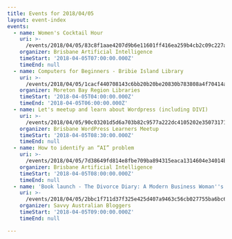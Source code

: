 ```yaml
---
title: Events for 2018/04/05
layout: event-index
events:
  - name: Women's Cocktail Hour
    uri: >-
      /events/2018/04/05/83c8f1aae4207d9b6e11601ff416ea259b4cb2c09c227a5e5062b78c53b4a8c0
    organizer: Brisbane Artificial Intelligence
    timeStart: '2018-04-05T07:00:00.000Z'
    timeEnd: null
  - name: Computers for Beginners - Bribie Island Library
    uri: >-
      /events/2018/04/05/1cacf440708143c6bb20b20be20830b783808a4f70414a8b9c93780312ab44f2
    organizer: Moreton Bay Region Libraries
    timeStart: '2018-04-05T04:00:00.000Z'
    timeEnd: '2018-04-05T06:00:00.000Z'
  - name: Let's meetup and learn about Wordpress (including DIVI)
    uri: >-
      /events/2018/04/05/90c03201d5d6a703b82c9577a222dc4105202e35073171a673888db2bbdcaabc
    organizer: Brisbane WordPress Learners Meetup
    timeStart: '2018-04-05T08:30:00.000Z'
    timeEnd: null
  - name: How to identify an “AI” problem
    uri: >-
      /events/2018/04/05/7d38649fd814e8fbe709ba894315eaca1314604e34014b698f26dda0f60e4c74
    organizer: Brisbane Artificial Intelligence
    timeStart: '2018-04-05T08:00:00.000Z'
    timeEnd: null
  - name: 'Book launch - The Divorce Diary: A Modern Business Woman''s Survival Guide'
    uri: >-
      /events/2018/04/05/2bbc1f711d37f325e425d407a9463c56cb027755ba6bc680abbc6ba1cba4cc86
    organizer: Savvy Australian Bloggers
    timeStart: '2018-04-05T09:00:00.000Z'
    timeEnd: null

---
```

